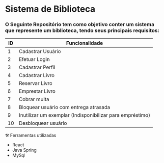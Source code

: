 # Sistema de Biblioteca

### O Seguinte Repositório tem como objetivo conter um sistema que represente um biblioteca, tendo seus principais requisitos:

| ID  | Funcionalidade                                            |
| --- | --------------------------------------------------------- |
| 1   | Cadastrar Usuário                                         |
| 2   | Efetuar Login                                             |
| 3   | Cadastrar Perfil                                          |
| 4   | Cadastrar Livro                                           |
| 5   | Reservar Livro                                            |
| 6   | Emprestar Livro                                           |
| 7   | Cobrar multa                                              |
| 8   | Bloquear usuário com entrega atrasada                     |
| 9   | Inutilizar um exemplar (Indisponibilizar para empréstimo) |
| 10  | Desbloquear usuário                                       |

⚒️ Ferramentas utilizadas

- React
- Java Spring
- MySql
